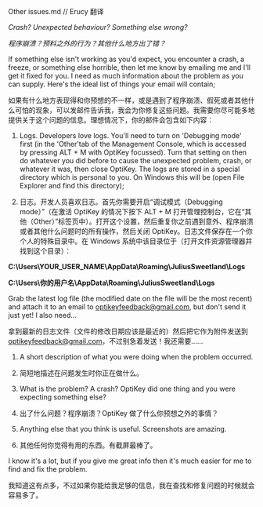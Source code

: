 Other issues.md // Erucy 翻译

*Crash? Unexpected behaviour? Something else wrong?*

*程序崩溃？预料之外的行为？其他什么地方出了错？*

If something else isn't working as you'd expect, you encounter a crash, a freeze, or something else horrible, then let me know by emailing me and I'll get it fixed for you. I need as much information about the problem as you can supply. Here's the ideal list of things your email will contain;

如果有什么地方表现得和你预想的不一样，或是遇到了程序崩溃、假死或者其他什么可怕的现象，可以发邮件告诉我，我会为你修复这些问题。我需要你尽可能多地提供关于这个问题的信息。理想情况下，你的邮件会包含如下内容：

1. Logs. Developers love logs. You'll need to turn on 'Debugging mode' first (in the 'Other'tab of the Management Console, which is accessed by pressing ALT + M with OptiKey focussed). Turn that setting on then do whatever you did before to cause the unexpected problem, crash, or whatever it was, then close OptiKey. The logs are stored in a special directory which is personal to you. On Windows this will be (open File Explorer and find this directory);

1. 日志。开发人员喜欢日志。首先你需要开启“调试模式（Debugging mode）”（在激活 OptiKey 的情况下按下 ALT + M 打开管理控制台，它在“其他（Other）”标签页中）。打开这个设置，然后重复你之前遇到意外、程序崩溃或者其他什么问题时的所有操作，然后关闭 OptiKey。日志文件保存在一个你个人的特殊目录中。在 Windows 系统中该目录位于（打开文件资源管理器并找到这个目录）：

**C:\Users\YOUR_USER_NAME\AppData\Roaming\JuliusSweetland\Logs**

**C:\Users\你的用户名\AppData\Roaming\JuliusSweetland\Logs**

Grab the latest log file (the modified date on the file will be the most recent) and attach it to an email to optikeyfeedback@gmail.com, but don't send it just yet! I also need...

拿到最新的日志文件（文件的修改日期应该是最近的）然后把它作为附件发送到 [optikeyfeedback@gmail.com](mailto:optikeyfeedback@gmail.com)，不过别急着发送！我还需要……

1. A short description of what you were doing when the problem occurred.

1. 简短地描述在问题发生时你正在做什么。

2. What is the problem? A crash? OptiKey did one thing and you were expecting something else?

2. 出了什么问题？程序崩溃？OptiKey 做了什么你预想之外的事情？

3. Anything else that you think is useful. Screenshots are amazing.

3. 其他任何你觉得有用的东西。有截屏最棒了。

I know it's a lot, but if you give me great info then it's much easier for me to find and fix the problem.

我知道这有点多，不过如果你能给我足够的信息，我在查找和修复问题的时候就会容易多了。